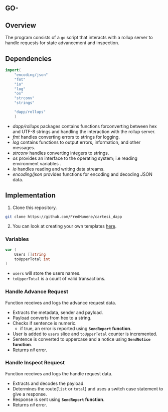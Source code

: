 ## GO- 


## Overview
The program consists of a `go` script that interacts with a rollup server to handle requests for state advancement and inspection.

## Dependencies

```go
import(
	"encoding/json"
	"fmt"
	"io"
	"log"
	"os"
	"strconv"
	"strings"

	"dapp/rollups"
    )
```
+ *dapp/rollups* packages contains functions forconverting between hex and UTF-8 strings and handling the interaction with the rollup server.
+ *fmt* handles converting errors to strings for logging.
+ *log*  contains functions to output errors, information, and other messages.
+ *strconv* handles converting integers to strings.
+ *os* provides an interface to the operating system; i.e  reading environment variables .
+ *io* handles reading and writing data streams.
+ *encoding/json* provides functions for encoding and decoding JSON data.

## Implementation

1. Clone this repository.
```sh
git clone https://github.com/FredMunene/cartesi_dapp 
```

2. You can look at creating your own templates [here](https://docs.cartesi.io/cartesi-rollups/1.3/quickstart/).


### Variables
```go
var (
    Users []string
    toUpperTotal int
)

```
+ `users` will store the users names.
+ `toUpperTotal` is a count of valid transactions.

### Handle Advance Request
Function receives and logs the advance request data.
+ Extracts the metadata, sender and payload.
+ Payload converts from hex to a string.
+ Checks if sentence is numeric.
    - if true, an error is reported  using **`SendReport` function**.
+ User is added to `users` slice and `toUpperTotal` counter is incremented.
+ Sentence is converted to uppercase and a notice using **`SendNotice` function**.
+ Returns *nil* error.

### Handle Inspect Request
Function receives and logs the handle request data.
+ Extracts and decodes the payload.
+ Determines the route(`list` or `total`) and uses a switch case statement to give a response.
+ Response is sent using **`SendReport` function**.
+ Returns *nil* error.